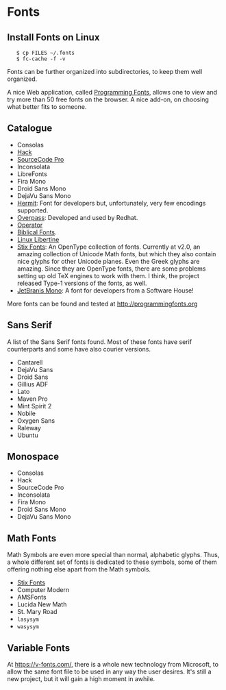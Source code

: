 Fonts
=====

Install Fonts on Linux
----------------------

```
   $ cp FILES ~/.fonts
   $ fc-cache -f -v
```

Fonts can be further organized into subdirectories, to keep them well organized.

A nice Web application, called [Programming Fonts](https://app.programmingfonts.org/),
allows one to view and try more than 50 free fonts on the browser.  A nice
add-on, on choosing what better fits to someone.


Catalogue
---------

 - Consolas
 - [Hack](http://sourcefoundry.org/hack/)
 - [SourceCode Pro](https://www.google.com/fonts/specimen/Source+Code+Pro)
 - Inconsolata
 - LibreFonts
 - Fira Mono
 - Droid Sans Mono
 - DejaVu Sans Mono
 - [Hermit](https://pcaro.es/p/hermit/):  Font for developers but,
   unfortunately, very few encodings supported.
 - [Overpass](http://overpassfont.org/):  Developed and used by Redhat.
 - [Operator](http://www.typography.com/fonts/operator/)
 - [Biblical Fonts](http://www.sbl-site.org/educational/BiblicalFonts_SBLBibLit.aspx).
 - [Linux Libertine](http://www.linuxlibertine.org/)
 - [Stix Fonts](http://www.stixfonts.org/):
   An OpenType collection of fonts.
   Currently at v2.0, an amazing collection of Unicode Math fonts, but which
   they also contain nice glyphs for other Unicode planes.  Even the Greek
   glyphs are amazing.
   Since they are OpenType fonts, there are some problems setting up old TeX
   engines to work with them.  I think, the project released Type-1 versions of
   the fonts, as well.
 - [JetBranis Mono](https://www.jetbrains.com/lp/mono/):
   A font for developers from a Software House!

More fonts can be found and tested at <http://programmingfonts.org>


Sans Serif
----------

A list of the Sans Serif fonts found.  Most of these fonts have serif
counterparts and some have also courier versions.

 - Cantarell
 - DejaVu Sans
 - Droid Sans
 - Gillius ADF
 - Lato
 - Maven Pro
 - Mint Spirit 2
 - Nobile
 - Oxygen Sans
 - Raleway
 - Ubuntu


Monospace
---------

 - Consolas
 - Hack
 - SourceCode Pro
 - Inconsolata
 - Fira Mono
 - Droid Sans Mono
 - DejaVu Sans Mono


Math Fonts
----------

Math Symbols are even more special than normal, alphabetic glyphs.
Thus, a whole different set of fonts is dedicated to these symbols,
some of them offering nothing else apart from the Math symbols.

 - [Stix Fonts](http://www.stixfonts.org/)
 - Computer Modern
 - AMSFonts
 - Lucida New Math
 - St. Mary Road
 - `lasysym`
 - `wasysym`

Variable Fonts
--------------

At <https://v-fonts.com/>, there is a whole new technology from Microsoft, to
allow the same font file to be used in any way the user desires.  It's still a
new project, but it will gain a high moment in awhile.

